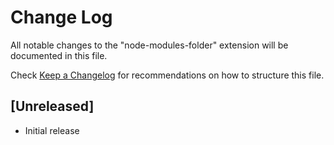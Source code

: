 # Change Log

All notable changes to the "node-modules-folder" extension will be documented in this file.

Check [Keep a Changelog](http://keepachangelog.com/) for recommendations on how to structure this file.

## [Unreleased]

- Initial release